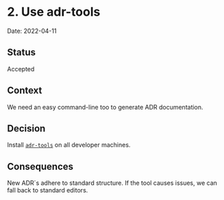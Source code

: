 # 2. Use adr-tools

Date: 2022-04-11

## Status

Accepted

## Context

We need an easy command-line too to generate ADR documentation.

## Decision

Install [`adr-tools`](https://github.com/npryce/adr-tools) on all developer machines.

## Consequences

New ADR´s adhere to standard structure. If the tool causes issues, we can fall
back to standard editors.

